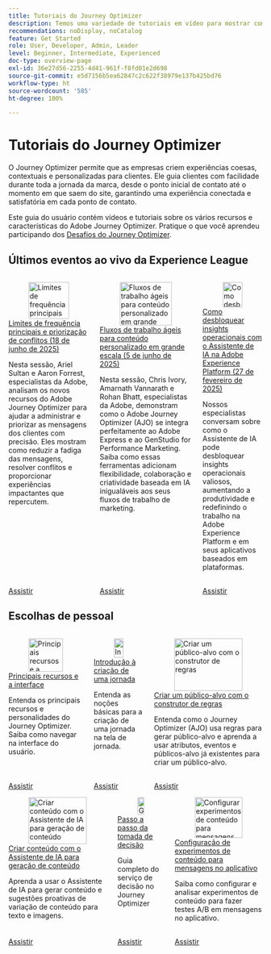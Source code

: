 ```yaml
---
title: Tutoriais do Journey Optimizer
description: Temos uma variedade de tutoriais em vídeo para mostrar como aproveitar os benefícios do Journey Optimizer.
recommendations: noDisplay, noCatalog
feature: Get Started
role: User, Developer, Admin, Leader
level: Beginner, Intermediate, Experienced
doc-type: overview-page
exl-id: 36e27d56-2255-4d41-961f-f8fd01e2d698
source-git-commit: e5d7156b5ea62847c2c622f38979e137b425bd76
workflow-type: ht
source-wordcount: '585'
ht-degree: 100%

---
```



# Tutoriais do Journey Optimizer

O Journey Optimizer permite que as empresas criem experiências coesas, contextuais e personalizadas para clientes. Ele guia clientes com facilidade durante toda a jornada da marca, desde o ponto inicial de contato até o momento em que saem do site, garantindo uma experiência conectada e satisfatória em cada ponto de contato.

Este guia do usuário contém vídeos e tutoriais sobre os vários recursos e características do Adobe Journey Optimizer. Pratique o que você aprendeu participando dos [Desafios do Journey Optimizer](https://experienceleague.adobe.com/pt-br/docs/journey-optimizer-learn/challenges/introduction-and-prerequisites).

<div id="recs-overview-body-1"></div>
<div id="recs-overview-body-2"></div>
<div id="recs-overview-body-3"></div>
<div id="recs-overview-body-4"></div>
<div id="recs-overview-body-5"></div>
<div id="recs-overview-body-6"></div>



## Últimos eventos ao vivo da Experience League

<!-- CARDS
* https://experienceleague.adobe.com/pt-br/docs/events/experience-league-live-recordings/episodes/exl-live-episode-06-18-25
  {title = Master Frequency Capping & Conflict Prioritization (June 18, 2025)}
  {description = In this session, Adobe experts Ariel Sultan and Aaron Forrest dove into new features in Adobe Journey Optimizer to help you govern and prioritize customer messages with precision. They showed how to reduce messaging fatigue, resolve conflicts, and deliver impactful experiences that resonate. }
* https://experienceleague.adobe.com/pt-br/docs/events/experience-league-live-recordings/episodes/exl-live-episode-40-2024-10-24
     {title = Agile Workflows for Personalized Content at Scale (June 05, 2025)}
     {description = In this session, Adobe experts Chris Ivory, Amarnath Vannarath, and Rohan Bhatt showcase how Adobe Journey Optimizer (AJO) seamlessly integrates with Adobe Express and GenStudio for Performance Marketing. Learn how these tools bring unparalleled flexibility, collaboration, and AI-powered creativity to your marketing workflows.}
* https://experienceleague.adobe.com/pt-br/docs/events/experience-league-live-recordings/episodes/exl-live-episode-02-27-25
     {title = Unlocking operational insights with AI Assistant in Adobe Experience Platform (February 27, 2025)}
     {description = ur experts discussed how AI Assistant can unlock valuable operational insights, boosting productivity and redefining work in Adobe Experience Platform and its platform-based applications.}

-->
<!-- START CARDS HTML - DO NOT MODIFY BY HAND -->
<div class="columns">
    <div class="column is-half-tablet is-half-desktop is-one-third-widescreen" aria-label="Master Frequency Capping & Conflict Prioritization (June 18, 2025)">
        <div class="card" style="height: 100%; display: flex; flex-direction: column; height: 100%;">
            <div class="card-image">
                <figure class="image x-is-16by9">
                    <a href="https://experienceleague.adobe.com/pt-br/docs/events/experience-league-live-recordings/episodes/exl-live-episode-06-18-25" title="Limites de frequência principais e priorização de conflitos (18 de junho de 2025)" target="_blank" rel="referrer">
                        <img class="is-bordered-r-small" src="https://video.tv.adobe.com/v/3464052/?format=jpeg&nocache=1750720617792" alt="Limites de frequência principais e priorização de conflitos (18 de junho de 2025)"
                             style="width: 100%; aspect-ratio: 16 / 9; object-fit: cover; overflow: hidden; display: block; margin: auto;">
                    </a>
                </figure>
            </div>
            <div class="card-content is-padded-small" style="display: flex; flex-direction: column; flex-grow: 1; justify-content: space-between;">
                <div class="top-card-content">
                    <p class="headline is-size-6 has-text-weight-bold">
                        <a href="https://experienceleague.adobe.com/pt-br/docs/events/experience-league-live-recordings/episodes/exl-live-episode-06-18-25" target="_blank" rel="referrer" title="Limites de frequência principais e priorização de conflitos (18 de junho de 2025)">Limites de frequência principais e priorização de conflitos (18 de junho de 2025)</a>
                    </p>
                    <p class="is-size-6">Nesta sessão, Ariel Sultan e Aaron Forrest, especialistas da Adobe, analisam os novos recursos do Adobe Journey Optimizer para ajudar a administrar e priorizar as mensagens dos clientes com precisão. Eles mostram como reduzir a fadiga das mensagens, resolver conflitos e proporcionar experiências impactantes que repercutem.</p>
                </div>
                <a href="https://experienceleague.adobe.com/pt-br/docs/events/experience-league-live-recordings/episodes/exl-live-episode-06-18-25" target="_blank" rel="referrer" class="spectrum-Button spectrum-Button--outline spectrum-Button--primary spectrum-Button--sizeM" style="align-self: flex-start; margin-top: 1rem;">
                    <span class="spectrum-Button-label has-no-wrap has-text-weight-bold">Assistir</span>
                </a>
            </div>
        </div>
    </div>
    <div class="column is-half-tablet is-half-desktop is-one-third-widescreen" aria-label="Agile Workflows for Personalized Content at Scale (June 05, 2025)">
        <div class="card" style="height: 100%; display: flex; flex-direction: column; height: 100%;">
            <div class="card-image">
                <figure class="image x-is-16by9">
                    <a href="https://experienceleague.adobe.com/pt-br/docs/events/experience-league-live-recordings/episodes/exl-live-episode-40-2024-10-24" title="Fluxos de trabalho ágeis para conteúdo personalizado em grande escala (5 de junho de 2025)" target="_blank" rel="referrer">
                        <img class="is-bordered-r-small" src="https://video.tv.adobe.com/v/3436457?format=jpeg&nocache=1750720617807" alt="Fluxos de trabalho ágeis para conteúdo personalizado em grande escala (5 de junho de 2025)"
                             style="width: 100%; aspect-ratio: 16 / 9; object-fit: cover; overflow: hidden; display: block; margin: auto;">
                    </a>
                </figure>
            </div>
            <div class="card-content is-padded-small" style="display: flex; flex-direction: column; flex-grow: 1; justify-content: space-between;">
                <div class="top-card-content">
                    <p class="headline is-size-6 has-text-weight-bold">
                        <a href="https://experienceleague.adobe.com/pt-br/docs/events/experience-league-live-recordings/episodes/exl-live-episode-40-2024-10-24" target="_blank" rel="referrer" title="Fluxos de trabalho ágeis para conteúdo personalizado em grande escala (5 de junho de 2025)">Fluxos de trabalho ágeis para conteúdo personalizado em grande escala (5 de junho de 2025)</a>
                    </p>
                    <p class="is-size-6">Nesta sessão, Chris Ivory, Amarnath Vannarath e Rohan Bhatt, especialistas da Adobe, demonstram como o Adobe Journey Optimizer (AJO) se integra perfeitamente ao Adobe Express e ao GenStudio for Performance Marketing. Saiba como essas ferramentas adicionam flexibilidade, colaboração e criatividade baseada em IA inigualáveis aos seus fluxos de trabalho de marketing.</p>
                </div>
                <a href="https://experienceleague.adobe.com/pt-br/docs/events/experience-league-live-recordings/episodes/exl-live-episode-40-2024-10-24" target="_blank" rel="referrer" class="spectrum-Button spectrum-Button--outline spectrum-Button--primary spectrum-Button--sizeM" style="align-self: flex-start; margin-top: 1rem;">
                    <span class="spectrum-Button-label has-no-wrap has-text-weight-bold">Assistir</span>
                </a>
            </div>
        </div>
    </div>
    <div class="column is-half-tablet is-half-desktop is-one-third-widescreen" aria-label="Unlocking operational insights with AI Assistant in Adobe Experience Platform (February 27, 2025)">
        <div class="card" style="height: 100%; display: flex; flex-direction: column; height: 100%;">
            <div class="card-image">
                <figure class="image x-is-16by9">
                    <a href="https://experienceleague.adobe.com/pt-br/docs/events/experience-league-live-recordings/episodes/exl-live-episode-02-27-25" title="Como desbloquear insights operacionais com o Assistente de IA na Adobe Experience Platform (27 de fevereiro de 2025)" target="_blank" rel="referrer">
                        <img class="is-bordered-r-small" src="https://video.tv.adobe.com/v/3448635/?format=jpeg&nocache=1750720617800" alt="Como desbloquear insights operacionais com o Assistente de IA na Adobe Experience Platform (27 de fevereiro de 2025)"
                             style="width: 100%; aspect-ratio: 16 / 9; object-fit: cover; overflow: hidden; display: block; margin: auto;">
                    </a>
                </figure>
            </div>
            <div class="card-content is-padded-small" style="display: flex; flex-direction: column; flex-grow: 1; justify-content: space-between;">
                <div class="top-card-content">
                    <p class="headline is-size-6 has-text-weight-bold">
                        <a href="https://experienceleague.adobe.com/pt-br/docs/events/experience-league-live-recordings/episodes/exl-live-episode-02-27-25" target="_blank" rel="referrer" title="Como desbloquear insights operacionais com o Assistente de IA na Adobe Experience Platform (27 de fevereiro de 2025)">Como desbloquear insights operacionais com o Assistente de IA na Adobe Experience Platform (27 de fevereiro de 2025)</a>
                    </p>
                    <p class="is-size-6">Nossos especialistas conversam sobre como o Assistente de IA pode desbloquear insights operacionais valiosos, aumentando a produtividade e redefinindo o trabalho na Adobe Experience Platform e em seus aplicativos baseados em plataformas.</p>
                </div>
                <a href="https://experienceleague.adobe.com/pt-br/docs/events/experience-league-live-recordings/episodes/exl-live-episode-02-27-25" target="_blank" rel="referrer" class="spectrum-Button spectrum-Button--outline spectrum-Button--primary spectrum-Button--sizeM" style="align-self: flex-start; margin-top: 1rem;">
                    <span class="spectrum-Button-label has-no-wrap has-text-weight-bold">Assistir</span>
                </a>
            </div>
        </div>
    </div>
</div>
<!-- END CARDS HTML - DO NOT MODIFY BY HAND -->

<div id="staff-picks-section">

## Escolhas de pessoal

<!-- CARDS

* https://experienceleague.adobe.com/pt-br/docs/journey-optimizer-learn/tutorials/introduction-to-journey-optimizer/key-capabilities-and-user-interface
* https://experienceleague.adobe.com/pt-br/docs/journey-optimizer-learn/tutorials/create-journeys/introduction-to-building-a-journey
* https://experienceleague.adobe.com/pt-br/docs/journey-optimizer-learn/tutorials/profiles-audiences-subscriptions/create-audiences-using-the-rule-builder

-->
<!-- START CARDS HTML - DO NOT MODIFY BY HAND -->
<div class="columns">
    <div class="column is-half-tablet is-half-desktop is-one-third-widescreen" aria-label="Key capabilities and the user interface">
        <div class="card" style="height: 100%; display: flex; flex-direction: column; height: 100%;">
            <div class="card-image">
                <figure class="image x-is-16by9">
                    <a href="https://experienceleague.adobe.com/pt-br/docs/journey-optimizer-learn/tutorials/introduction-to-journey-optimizer/key-capabilities-and-user-interface" title="Principais recursos e a interface do usuário" target="_blank" rel="referrer">
                        <img class="is-bordered-r-small" src="https://video.tv.adobe.com/v/3430320?format=jpeg&nocache=1750720618534&captions=por_br" alt="Principais recursos e a interface do usuário"
                             style="width: 100%; aspect-ratio: 16 / 9; object-fit: cover; overflow: hidden; display: block; margin: auto;">
                    </a>
                </figure>
            </div>
            <div class="card-content is-padded-small" style="display: flex; flex-direction: column; flex-grow: 1; justify-content: space-between;">
                <div class="top-card-content">
                    <p class="headline is-size-6 has-text-weight-bold">
                        <a href="https://experienceleague.adobe.com/pt-br/docs/journey-optimizer-learn/tutorials/introduction-to-journey-optimizer/key-capabilities-and-user-interface" target="_blank" rel="referrer" title="Principais recursos e a interface do usuário">Principais recursos e a interface</a>
                    </p>
                    <p class="is-size-6">Entenda os principais recursos e personalidades do Journey Optimizer. Saiba como navegar na interface do usuário.</p>
                </div>
                <a href="https://experienceleague.adobe.com/pt-br/docs/journey-optimizer-learn/tutorials/introduction-to-journey-optimizer/key-capabilities-and-user-interface" target="_blank" rel="referrer" class="spectrum-Button spectrum-Button--outline spectrum-Button--primary spectrum-Button--sizeM" style="align-self: flex-start; margin-top: 1rem;">
                    <span class="spectrum-Button-label has-no-wrap has-text-weight-bold">Assistir</span>
                </a>
            </div>
        </div>
    </div>
    <div class="column is-half-tablet is-half-desktop is-one-third-widescreen" aria-label="Introduction to building a journey">
        <div class="card" style="height: 100%; display: flex; flex-direction: column; height: 100%;">
            <div class="card-image">
                <figure class="image x-is-16by9">
                    <a href="https://experienceleague.adobe.com/pt-br/docs/journey-optimizer-learn/tutorials/create-journeys/introduction-to-building-a-journey" title="Introdução à criação de jornadas" target="_blank" rel="referrer">
                        <img class="is-bordered-r-small" src="https://video.tv.adobe.com/v/3430346?format=jpeg&nocache=1750720618508&captions=por_br" alt="Introdução à criação de jornadas"
                             style="width: 100%; aspect-ratio: 16 / 9; object-fit: cover; overflow: hidden; display: block; margin: auto;">
                    </a>
                </figure>
            </div>
            <div class="card-content is-padded-small" style="display: flex; flex-direction: column; flex-grow: 1; justify-content: space-between;">
                <div class="top-card-content">
                    <p class="headline is-size-6 has-text-weight-bold">
                        <a href="https://experienceleague.adobe.com/pt-br/docs/journey-optimizer-learn/tutorials/create-journeys/introduction-to-building-a-journey" target="_blank" rel="referrer" title="Introdução à criação de jornadas">Introdução à criação de uma jornada</a>
                    </p>
                    <p class="is-size-6">Entenda as noções básicas para a criação de uma jornada na tela de jornada.</p>
                </div>
                <a href="https://experienceleague.adobe.com/pt-br/docs/journey-optimizer-learn/tutorials/create-journeys/introduction-to-building-a-journey" target="_blank" rel="referrer" class="spectrum-Button spectrum-Button--outline spectrum-Button--primary spectrum-Button--sizeM" style="align-self: flex-start; margin-top: 1rem;">
                    <span class="spectrum-Button-label has-no-wrap has-text-weight-bold">Assistir</span>
                </a>
            </div>
        </div>
    </div>
    <div class="column is-half-tablet is-half-desktop is-one-third-widescreen" aria-label="Create an audience using the rule builder">
        <div class="card" style="height: 100%; display: flex; flex-direction: column; height: 100%;">
            <div class="card-image">
                <figure class="image x-is-16by9">
                    <a href="https://experienceleague.adobe.com/pt-br/docs/journey-optimizer-learn/tutorials/profiles-audiences-subscriptions/create-audiences-using-the-rule-builder" title="Criar um público-alvo com o construtor de regras" target="_blank" rel="referrer">
                        <img class="is-bordered-r-small" src="https://video.tv.adobe.com/v/3430327?format=jpeg&nocache=1750720618527&captions=por_br" alt="Criar um público-alvo com o construtor de regras"
                             style="width: 100%; aspect-ratio: 16 / 9; object-fit: cover; overflow: hidden; display: block; margin: auto;">
                    </a>
                </figure>
            </div>
            <div class="card-content is-padded-small" style="display: flex; flex-direction: column; flex-grow: 1; justify-content: space-between;">
                <div class="top-card-content">
                    <p class="headline is-size-6 has-text-weight-bold">
                        <a href="https://experienceleague.adobe.com/pt-br/docs/journey-optimizer-learn/tutorials/profiles-audiences-subscriptions/create-audiences-using-the-rule-builder" target="_blank" rel="referrer" title="Criar um público-alvo com o construtor de regras">Criar um público-alvo com o construtor de regras</a>
                    </p>
                    <p class="is-size-6">Entenda como o Journey Optimizer (AJO) usa regras para gerar público-alvo e aprenda a usar atributos, eventos e públicos-alvo já existentes para criar um público-alvo.</p>
                </div>
                <a href="https://experienceleague.adobe.com/pt-br/docs/journey-optimizer-learn/tutorials/profiles-audiences-subscriptions/create-audiences-using-the-rule-builder" target="_blank" rel="referrer" class="spectrum-Button spectrum-Button--outline spectrum-Button--primary spectrum-Button--sizeM" style="align-self: flex-start; margin-top: 1rem;">
                    <span class="spectrum-Button-label has-no-wrap has-text-weight-bold">Assistir</span>
                </a>
            </div>
        </div>
    </div>
</div>
<!-- END CARDS HTML - DO NOT MODIFY BY HAND -->

<!-- CARDS
* https://experienceleague.adobe.com/pt-br/docs/journey-optimizer-learn/tutorials/content-management/ai-assistant/create-content-using-ai-assistant-for-content-generation
* https://experienceleague.adobe.com/pt-br/docs/journey-optimizer-learn/tutorials/decision-capabilities/decisioning/decisioning-end-to-end
* https://experienceleague.adobe.com/pt-br/docs/journey-optimizer-learn/tutorials/channels/in-app-channel/content-experiments-for-in-app-messages

-->
<!-- START CARDS HTML - DO NOT MODIFY BY HAND -->
<div class="columns">
    <div class="column is-half-tablet is-half-desktop is-one-third-widescreen" aria-label="Create content using the AI Assistant for content generation">
        <div class="card" style="height: 100%; display: flex; flex-direction: column; height: 100%;">
            <div class="card-image">
                <figure class="image x-is-16by9">
                    <a href="https://experienceleague.adobe.com/pt-br/docs/journey-optimizer-learn/tutorials/content-management/ai-assistant/create-content-using-ai-assistant-for-content-generation" title="Criar conteúdo com o Assistente de IA para geração de conteúdo" target="_blank" rel="referrer">
                        <img class="is-bordered-r-small" src="https://video.tv.adobe.com/v/3434640/?format=jpeg&nocache=1750720619194&captions=por_br" alt="Criar conteúdo com o Assistente de IA para geração de conteúdo"
                             style="width: 100%; aspect-ratio: 16 / 9; object-fit: cover; overflow: hidden; display: block; margin: auto;">
                    </a>
                </figure>
            </div>
            <div class="card-content is-padded-small" style="display: flex; flex-direction: column; flex-grow: 1; justify-content: space-between;">
                <div class="top-card-content">
                    <p class="headline is-size-6 has-text-weight-bold">
                        <a href="https://experienceleague.adobe.com/pt-br/docs/journey-optimizer-learn/tutorials/content-management/ai-assistant/create-content-using-ai-assistant-for-content-generation" target="_blank" rel="referrer" title="Criar conteúdo com o Assistente de IA para geração de conteúdo">Criar conteúdo com o Assistente de IA para geração de conteúdo</a>
                    </p>
                    <p class="is-size-6">Aprenda a usar o Assistente de IA para gerar conteúdo e sugestões proativas de variação de conteúdo para texto e imagens.</p>
                </div>
                <a href="https://experienceleague.adobe.com/pt-br/docs/journey-optimizer-learn/tutorials/content-management/ai-assistant/create-content-using-ai-assistant-for-content-generation" target="_blank" rel="referrer" class="spectrum-Button spectrum-Button--outline spectrum-Button--primary spectrum-Button--sizeM" style="align-self: flex-start; margin-top: 1rem;">
                    <span class="spectrum-Button-label has-no-wrap has-text-weight-bold">Assistir</span>
                </a>
            </div>
        </div>
    </div>
    <div class="column is-half-tablet is-half-desktop is-one-third-widescreen" aria-label="Decisioning end-to-end walkthrough">
        <div class="card" style="height: 100%; display: flex; flex-direction: column; height: 100%;">
            <div class="card-image">
                <figure class="image x-is-16by9">
                    <a href="https://experienceleague.adobe.com/pt-br/docs/journey-optimizer-learn/tutorials/decision-capabilities/decisioning/decisioning-end-to-end" title="Guia completo do serviço de decisão" target="_blank" rel="referrer">
                        <img class="is-bordered-r-small" src="https://video.tv.adobe.com/v/3451100/?format=jpeg&nocache=1750720619211" alt="Guia completo do serviço de decisão"
                             style="width: 100%; aspect-ratio: 16 / 9; object-fit: cover; overflow: hidden; display: block; margin: auto;">
                    </a>
                </figure>
            </div>
            <div class="card-content is-padded-small" style="display: flex; flex-direction: column; flex-grow: 1; justify-content: space-between;">
                <div class="top-card-content">
                    <p class="headline is-size-6 has-text-weight-bold">
                        <a href="https://experienceleague.adobe.com/pt-br/docs/journey-optimizer-learn/tutorials/decision-capabilities/decisioning/decisioning-end-to-end" target="_blank" rel="referrer" title="Guia completo do serviço de decisão">Passo a passo da tomada de decisão</a>
                    </p>
                    <p class="is-size-6">Guia completo do serviço de decisão no Journey Optimizer</p>
                </div>
                <a href="https://experienceleague.adobe.com/pt-br/docs/journey-optimizer-learn/tutorials/decision-capabilities/decisioning/decisioning-end-to-end" target="_blank" rel="referrer" class="spectrum-Button spectrum-Button--outline spectrum-Button--primary spectrum-Button--sizeM" style="align-self: flex-start; margin-top: 1rem;">
                    <span class="spectrum-Button-label has-no-wrap has-text-weight-bold">Assistir</span>
                </a>
            </div>
        </div>
    </div>
    <div class="column is-half-tablet is-half-desktop is-one-third-widescreen" aria-label="Configure content experiments for in-app messages">
        <div class="card" style="height: 100%; display: flex; flex-direction: column; height: 100%;">
            <div class="card-image">
                <figure class="image x-is-16by9">
                    <a href="https://experienceleague.adobe.com/pt-br/docs/journey-optimizer-learn/tutorials/channels/in-app-channel/content-experiments-for-in-app-messages" title="Configurar experimentos de conteúdo para mensagens no aplicativo" target="_blank" rel="referrer">
                        <img class="is-bordered-r-small" src="https://video.tv.adobe.com/v/3445293/?format=jpeg&nocache=1750720619204&captions=por_br" alt="Configurar experimentos de conteúdo para mensagens no aplicativo"
                             style="width: 100%; aspect-ratio: 16 / 9; object-fit: cover; overflow: hidden; display: block; margin: auto;">
                    </a>
                </figure>
            </div>
            <div class="card-content is-padded-small" style="display: flex; flex-direction: column; flex-grow: 1; justify-content: space-between;">
                <div class="top-card-content">
                    <p class="headline is-size-6 has-text-weight-bold">
                        <a href="https://experienceleague.adobe.com/pt-br/docs/journey-optimizer-learn/tutorials/channels/in-app-channel/content-experiments-for-in-app-messages" target="_blank" rel="referrer" title="Configurar experimentos de conteúdo para mensagens no aplicativo">Configuração de experimentos de conteúdo para mensagens no aplicativo</a>
                    </p>
                    <p class="is-size-6">Saiba como configurar e analisar experimentos de conteúdo para fazer testes A/B em mensagens no aplicativo.</p>
                </div>
                <a href="https://experienceleague.adobe.com/pt-br/docs/journey-optimizer-learn/tutorials/channels/in-app-channel/content-experiments-for-in-app-messages" target="_blank" rel="referrer" class="spectrum-Button spectrum-Button--outline spectrum-Button--primary spectrum-Button--sizeM" style="align-self: flex-start; margin-top: 1rem;">
                    <span class="spectrum-Button-label has-no-wrap has-text-weight-bold">Assistir</span>
                </a>
            </div>
        </div>
    </div>
</div>
<!-- END CARDS HTML - DO NOT MODIFY BY HAND -->

